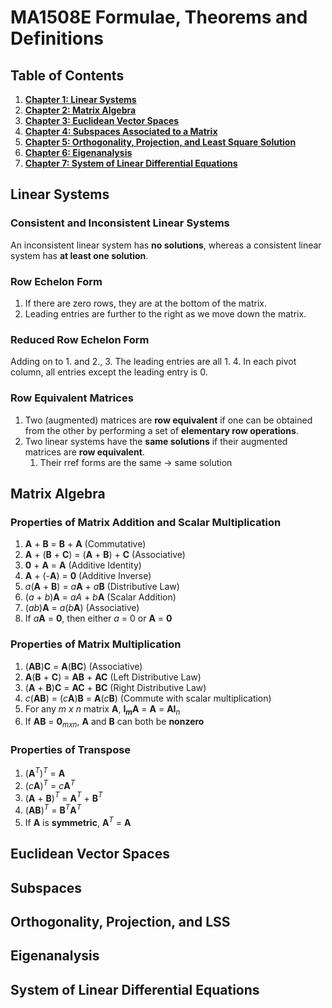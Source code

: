# MA1508E Formulae, Theorems and Definitions

## Table of Contents

1. **[Chapter 1: Linear Systems](#linear-systems)**
2. **[Chapter 2: Matrix Algebra](#matrix-algebra)**
3. **[Chapter 3: Euclidean Vector Spaces](#euclidean-vector-spaces)**
4. **[Chapter 4: Subspaces Associated to a Matrix](#subspaces)**
5. **[Chapter 5: Orthogonality, Projection, and Least Square Solution](#orthogonality-projection-and-lss)**
6. **[Chapter 6: Eigenanalysis](#eigenanalysis)**
7. **[Chapter 7: System of Linear Differential Equations](#system-of-linear-differential-equations)**

## Linear Systems

### Consistent and Inconsistent Linear Systems
An inconsistent linear system has **no solutions**, whereas a consistent linear system has **at least one solution**.

### Row Echelon Form
1. If there are zero rows, they are at the bottom of the matrix.
2. Leading entries are further to the right as we move down the matrix.

### Reduced Row Echelon Form
Adding on to 1. and 2.,
3. The leading entries are all 1.
4. In each pivot column, all entries except the leading entry is 0.

### Row Equivalent Matrices
1. Two (augmented) matrices are **row equivalent** if one can be obtained from the other by performing a set of **elementary row operations**.
2. Two linear systems have the **same solutions** if their augmented matrices are **row equivalent**.
   1. Their rref forms are the same &#8594; same solution

## Matrix Algebra

### Properties of Matrix Addition and Scalar Multiplication
1. **A** + **B** = **B** + **A** (Commutative)
2. **A** + (**B** + **C**) = (**A** + **B**) + **C** (Associative)
3. **0** + **A** = **A** (Additive Identity)
4. **A** + (-**A**) = **0** (Additive Inverse)
5. _a_(**A** + **B**) = _a_**A** + _a_**B** (Distributive Law)
6. (_a_ + _b_)**A** = _a_*A* + _b_**A** (Scalar Addition)
7. (_ab_)**A** = _a_(_b_**A**) (Associative)
8. If _a_**A** = **0**, then either _a_ = 0 or **A** = **0**

### Properties of Matrix Multiplication
1. (**AB**)**C** = **A**(**BC**) (Associative)
2. **A**(**B** + **C**) = **AB** + **AC** (Left Distributive Law)
3. (**A** + **B**)**C** = **AC** + **BC** (Right Distributive Law)
4. _c_(**AB**) = (_c_**A**)**B** = **A**(_c_**B**) (Commute with scalar multiplication)
5. For any _m x n_ matrix **A**, **I$_{m}$A** = **A** = **AI**$_{n}$
6. If **AB** = **0**$_{m x n}$, **A** and **B** can both be **nonzero**

### Properties of Transpose
1. (**A**$^{T}$)$^{T}$ = **A**
2. (_c_**A**)$^{T}$ = _c_**A**$^{T}$
3. (**A** + **B**)$^{T}$ = **A**$^{T}$ + **B**$^{T}$
4. (**AB**)$^{T}$ = **B**$^{T}$**A**$^{T}$
5. If **A** is **symmetric**, **A**$^{T}$ = **A**



## Euclidean Vector Spaces

## Subspaces

## Orthogonality, Projection, and LSS

## Eigenanalysis

## System of Linear Differential Equations